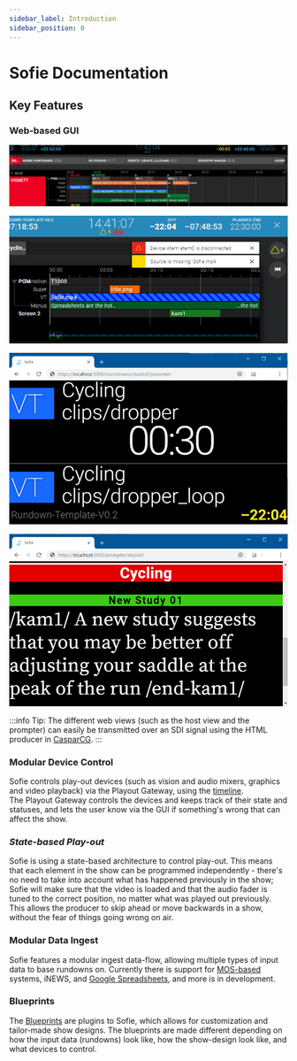 ```yaml
---
sidebar_label: Introduction
sidebar_position: 0
---
```


# Sofie Documentation

## Key Features

### Web-based GUI

![Producer's / Director's  View](/img/docs/Sofie_GUI_example.jpg)

![Warnings and notifications are displayed to the user in the GUI](/img/docs/warnings-and-notifications.png)

![The Host view, displaying time information and countdowns](/img/docs/host-view.png)

![The prompter view](/img/docs/prompter-view.png)

:::info
Tip: The different web views \(such as the host view and the prompter\) can easily be transmitted over an SDI signal using the HTML producer in [CasparCG](installation/installing-connections-and-additional-hardware/casparcg-server-installation.md).
:::

### Modular Device Control

Sofie controls play-out devices \(such as vision and audio mixers, graphics and video playback\) via the Playout Gateway, using the [timeline](dictionary#timeline).  
The Playout Gateway controls the devices and keeps track of their state and statuses, and lets the user know via the GUI if something's wrong that can affect the show.

### _State-based Play-out_

Sofie is using a state-based architecture to control play-out. This means that each element in the show can be programmed independently - there's no need to take into account what has happened previously in the show; Sofie will make sure that the video is loaded and that the audio fader is tuned to the correct position, no matter what was played out previously.  
This allows the producer to skip ahead or move backwards in a show, without the fear of things going wrong on air.

### Modular Data Ingest

Sofie features a modular ingest data-flow, allowing multiple types of input data to base rundowns on. Currently there is support for [MOS-based](http://mosprotocol.com) systems, iNEWS, and [Google Spreadsheets](installation/installing-a-gateway/rundown-or-newsroom-system-connection/installing-sofie-with-google-spreadsheet-support.md), and more is in development.

### Blueprints

The [Blueprints](user-guide/concepts-and-architecture.md#blueprints) are plugins to Sofie, which allows for customization and tailor-made show designs.
The blueprints are made different depending on how the input data \(rundowns\) look like, how the show-design look like, and what devices to control.
